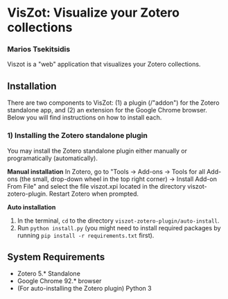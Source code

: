 # VisZot: Visualize your Zotero collections

### Marios Tsekitsidis

Viszot is a "web" application that visualizes your Zotero collections.

## Installation
There are two components to VisZot: (1) a plugin (/"addon") for the Zotero standalone app, and (2) an extension for the Google Chrome browser. Below you will find instructions on how to install each.

### 1) Installing the Zotero standalone plugin
You may install the Zotero standalone plugin either manually or programatically (automatically).

**Manual installation**
In Zotero, go to "Tools -> Add-ons -> Tools for all Add-ons (the small, drop-down wheel in the top right corner) -> Install Add-on From File" and select the file viszot.xpi located in the directory viszot-zotero-plugin. Restart Zotero when prompted.

**Auto installation**
1. In the terminal, `cd` to the directory `viszot-zotero-plugin/auto-install`.
2. Run `python install.py` (you might need to install required packages by running `pip install -r requirements.txt` first).

## System Requirements
- Zotero 5.* Standalone
- Google Chrome 92.* browser
- (For auto-installing the Zotero plugin) Python 3
